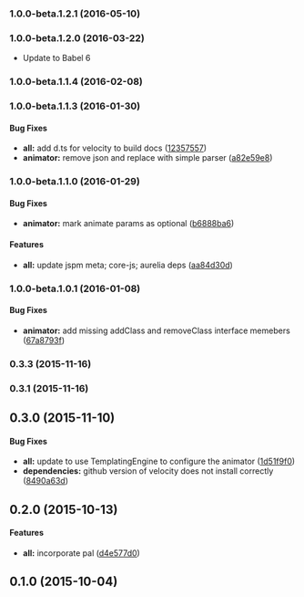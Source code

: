 ### 1.0.0-beta.1.2.1 (2016-05-10)


### 1.0.0-beta.1.2.0 (2016-03-22)

* Update to Babel 6

### 1.0.0-beta.1.1.4 (2016-02-08)


### 1.0.0-beta.1.1.3 (2016-01-30)


#### Bug Fixes

* **all:** add d.ts for velocity to build docs ([12357557](https://github.com/aurelia/animator-velocity/commit/12357557e1161a8e90f0488f92d9c378cf4f3bb5))
* **animator:** remove json and replace with simple parser ([a82e59e8](https://github.com/aurelia/animator-velocity/commit/a82e59e87b2ba2c9bcf806a5079562a6b12889e3))


### 1.0.0-beta.1.1.0 (2016-01-29)


#### Bug Fixes

* **animator:** mark animate params as optional ([b6888ba6](https://github.com/aurelia/animator-velocity/commit/b6888ba645810911ac490d7b8ee121574500700d))


#### Features

* **all:** update jspm meta; core-js; aurelia deps ([aa84d30d](https://github.com/aurelia/animator-velocity/commit/aa84d30d3cc1b63eee633d105289af768eb4deaf))


### 1.0.0-beta.1.0.1 (2016-01-08)


#### Bug Fixes

* **animator:** add missing addClass and removeClass interface memebers ([67a8793f](https://github.com/aurelia/animator-velocity/commit/67a8793fcac53ab7d079d619050377f529bc29c5))


### 0.3.3 (2015-11-16)


### 0.3.1 (2015-11-16)


## 0.3.0 (2015-11-10)


#### Bug Fixes

* **all:** update to use TemplatingEngine to configure the animator ([1d51f9f0](https://github.com/aurelia/animator-velocity/commit/1d51f9f08a1c155d71fad44a6efe9346f73c466e))
* **dependencies:** github version of velocity does not install correctly ([8490a63d](https://github.com/aurelia/animator-velocity/commit/8490a63d4b4a8efa940969f576932b001fd26476))


## 0.2.0 (2015-10-13)


#### Features

* **all:** incorporate pal ([d4e577d0](https://github.com/aurelia/animator-velocity/commit/d4e577d0ff4ca73f3809062d2e86a518c5822a75))


## 0.1.0 (2015-10-04)
